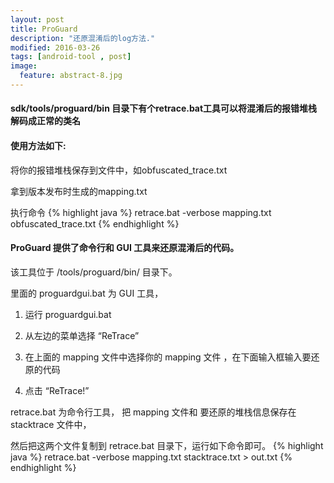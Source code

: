 ```yaml
---
layout: post
title: ProGuard
description: "还原混淆后的log方法."
modified: 2016-03-26
tags: [android-tool , post]
image:
  feature: abstract-8.jpg
---
```


#### sdk/tools/proguard/bin 目录下有个retrace.bat工具可以将混淆后的报错堆栈解码成正常的类名


#### 使用方法如下:

将你的报错堆栈保存到文件中，如obfuscated_trace.txt

拿到版本发布时生成的mapping.txt

执行命令
{% highlight java %}
retrace.bat -verbose mapping.txt obfuscated_trace.txt
{% endhighlight %}

#### ProGuard 提供了命令行和 GUI 工具来还原混淆后的代码。

该工具位于  <android-sdk>/tools/proguard/bin/ 目录下。

里面的 proguardgui.bat 为 GUI 工具，

1) 运行 proguardgui.bat

2) 从左边的菜单选择  “ReTrace”

3) 在上面的 mapping 文件中选择你的 mapping 文件 ，在下面输入框输入要还原的代码

4) 点击 “ReTrace!” 

retrace.bat 为命令行工具， 把 mapping 文件和 要还原的堆栈信息保存在 stacktrace 文件中，

然后把这两个文件复制到 retrace.bat 目录下，运行如下命令即可。
{% highlight java %}
retrace.bat -verbose mapping.txt stacktrace.txt > out.txt
{% endhighlight %}




